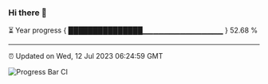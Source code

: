 ### Hi there 👋

⏳ Year progress { ███████████████▁▁▁▁▁▁▁▁▁▁▁▁▁▁▁ } 52.68 %

---

⏰ Updated on Wed, 12 Jul 2023 06:24:59 GMT

![Progress Bar CI](https://github.com/ZhaoGui/ZhaoGui/workflows/Progress%20Bar%20CI/badge.svg)
